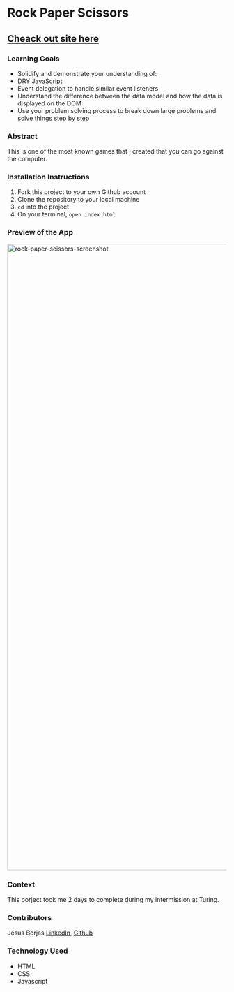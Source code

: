 # Rock Paper Scissors 

## [Cheack out site here](https://rock-papers-scissors.vercel.app/)

### Learning Goals
- Solidify and demonstrate your understanding of:
- DRY JavaScript
- Event delegation to handle similar event listeners
- Understand the difference between the data model and how the data is displayed on the DOM
- Use your problem solving process to break down large problems and solve things step by step

### Abstract
This is one of the most known games that I created that you can go against the computer.

### Installation Instructions
1. Fork this project to your own Github account
2. Clone the repository to your local machine
3. `cd` into the project
4. On your terminal, `open index.html`

### Preview of the App
<img width="1435" alt="rock-paper-scissors-screenshot" src="https://user-images.githubusercontent.com/111095858/213882515-f51adfbe-b37f-403b-b308-e247f3135338.png">

### Context
This porject took me 2 days to complete during my intermission at Turing.

### Contributors
Jesus Borjas [LinkedIn](https://www.linkedin.com/in/jesus-borjas-6589b920a/), [Github](https://github.com/jesusborjas006)

### Technology Used
- HTML
- CSS 
- Javascript

